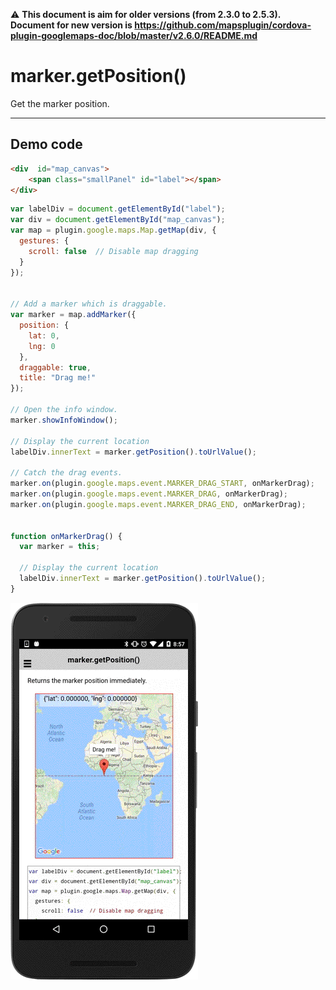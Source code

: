 :warning: **This document is aim for older versions (from 2.3.0 to 2.5.3).
Document for new version is https://github.com/mapsplugin/cordova-plugin-googlemaps-doc/blob/master/v2.6.0/README.md**

# marker.getPosition()

Get the marker position.

-----------------------------------------------------------------------

## Demo code

```html
<div  id="map_canvas">
    <span class="smallPanel" id="label"></span>
</div>
```

```js
var labelDiv = document.getElementById("label");
var div = document.getElementById("map_canvas");
var map = plugin.google.maps.Map.getMap(div, {
  gestures: {
    scroll: false  // Disable map dragging
  }
});


// Add a marker which is draggable.
var marker = map.addMarker({
  position: {
    lat: 0,
    lng: 0
  },
  draggable: true,
  title: "Drag me!"
});

// Open the info window.
marker.showInfoWindow();

// Display the current location
labelDiv.innerText = marker.getPosition().toUrlValue();

// Catch the drag events.
marker.on(plugin.google.maps.event.MARKER_DRAG_START, onMarkerDrag);
marker.on(plugin.google.maps.event.MARKER_DRAG, onMarkerDrag);
marker.on(plugin.google.maps.event.MARKER_DRAG_END, onMarkerDrag);


function onMarkerDrag() {
  var marker = this;

  // Display the current location
  labelDiv.innerText = marker.getPosition().toUrlValue();
}
```

![](image.gif)
